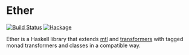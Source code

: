 # Ether

[![Build Status](https://img.shields.io/travis/int-index/ether.svg)](https://travis-ci.org/int-index/ether)
[![Hackage](https://img.shields.io/hackage/v/ether.svg)](https://hackage.haskell.org/package/ether)


Ether is a Haskell library that extends [mtl](https://hackage.haskell.org/package/mtl)
and [transformers](https://hackage.haskell.org/package/transformers) with tagged
monad transformers and classes in a compatible way.

